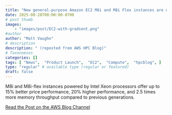 ```yaml
---
title: "New general-purpose Amazon EC2 M8i and M8i Flex instances are now available"
date: 2025-08-28T00:00:00-0700
# post thumb
images:
    - "images/post/EC2-with-gradient.png"
#author
author: "Matt Vaughn"
# description
description: " (reposted from AWS HPC Blog)"
# Taxonomies
categories: []
tags: [ "News",  "Product Launch",  "EC2",  "Compute",  "hpcblog", ]
type: "regular" # available type (regular or featured)
draft: false
---
```


M8i and M8i-flex instances powered by Intel Xeon processors offer up to 15% better price performance, 20% higher performance, and 2.5 times more memory throughput compared to previous generations.

<a href="https://aws.amazon.com/blogs/aws/new-general-purpose-amazon-ec2-m8i-and-m8i-flex-instances-are-now-available/" class="btn btn-primary btn-lg active" role="button" aria-pressed="true" style="margin-top: 8px;">Read the Post on the AWS Blog Channel</a>